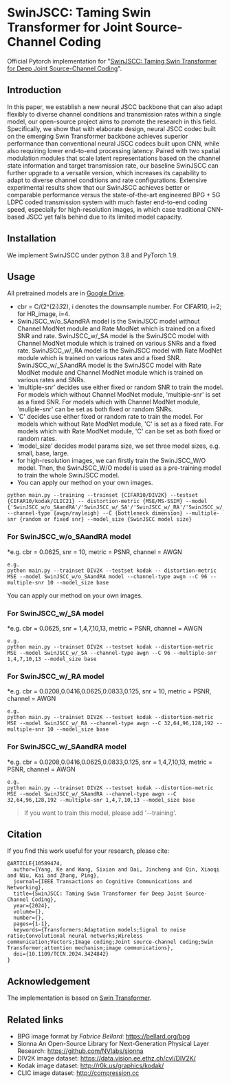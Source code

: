 # SwinJSCC: Taming Swin Transformer for Joint Source-Channel Coding

Official Pytorch implementation for "[SwinJSCC: Taming Swin Transformer for Deep Joint Source-Channel Coding](https://arxiv.org/abs/2308.09361)".

## Introduction

In this paper, we establish a new neural JSCC backbone that can also adapt flexibly to diverse channel conditions and transmission rates within a single model, our open-source project aims to promote the research in this field. Specifically, we show that with elaborate design, neural JSCC codec built on the emerging Swin Transformer backbone achieves superior performance than conventional neural JSCC codecs built upon CNN, while also requiring lower end-to-end processing latency. Paired with two spatial modulation modules that scale latent representations based on the channel state information and target transmission rate, our baseline SwinJSCC can further upgrade to a versatile version, which increases its capability to adapt to diverse channel conditions and rate configurations. Extensive experimental results show that our SwinJSCC achieves better or comparable performance versus the state-of-the-art engineered BPG + 5G LDPC coded transmission system with much faster end-to-end coding speed, especially for high-resolution images, in which case traditional CNN-based JSCC yet falls behind due to its limited model capacity. 

## Installation
We implement SwinJSCC under python 3.8 and PyTorch 1.9. 


## Usage

All pretrained models are in [Google Drive](https://drive.google.com/drive/folders/1_EouRY4yYvMCtamX2ReBzEd5YBQbyesc?usp=sharing).

* cbr = C/(2^(2i)*3*2), i denotes the downsample number. For CIFAR10, i=2; for HR_image, i=4.
* SwinJSCC_w/o_SAandRA model is the SwinJSCC model without Channel ModNet module and Rate ModNet which is trained on a fixed SNR  and rate. SwinJSCC_w/_SA model is the SwinJSCC model with Channel ModNet module which is trained on various SNRs and a fixed rate. SwinJSCC_w/_RA model is the SwinJSCC model with Rate ModNet module which is trained on various rates and a fixed SNR. SwinJSCC_w/_SAandRA model is the SwinJSCC model with Rate ModNet module and Channel ModNet module which is trained on various rates and SNRs.
* 'multiple-snr' decides use either fixed or random SNR to train the model. For models which without Channel ModNet module, 'multiple-snr' is set as a fixed SNR. For models which with Channel ModNet module, 'muliple-snr' can be set as both fixed or random SNRs.
* 'C' decides use either fixed or random rate to train the model. For models which without Rate ModNet module, 'C' is set as a fixed rate. For models which with Rate ModNet module, 'C' can be set as both fixed or random rates.
* 'model_size' decides model params size, we set three model sizes, e.g. small, base, large.
* for high-resolution images, we can firstly train the SwinJSCC_W/O model. Then, the SwinJSCC_W/O model is used as a pre-training model to train the whole SwinJSCC model.
* You can apply our method on your own images.
```
python main.py --training --trainset {CIFAR10/DIV2K} --testset {CIFAR10/kodak/CLIC21} -- distortion-metric {MSE/MS-SSIM} --model {'SwinJSCC_w/o_SAandRA'/'SwinJSCC_w/_SA'/'SwinJSCC_w/_RA'/'SwinJSCC_w/_SAandRA'} --channel-type {awgn/rayleigh} --C {bottleneck dimension} --multiple-snr {random or fixed snr} --model_size {SwinJSCC model size}
```

### For SwinJSCC_w/o_SAandRA model 

*e.g. cbr = 0.0625, snr = 10, metric = PSNR, channel = AWGN

```
e.g.
python main.py --trainset DIV2K --testset kodak -- distortion-metric MSE --model SwinJSCC_w/o_SAandRA model --channel-type awgn --C 96 -- multiple-snr 10 --model_size base
```

You can apply our method on your own images.

### For SwinJSCC_w/_SA model 

*e.g. cbr = 0.0625, snr = 1,4,7,10,13, metric = PSNR, channel = AWGN

```
e.g.
python main.py --trainset DIV2K --testset kodak --distortion-metric MSE --model SwinJSCC_w/_SA --channel-type awgn --C 96 --multiple-snr 1,4,7,10,13 --model_size base
```
### For SwinJSCC_w/_RA model 
*e.g. cbr = 0.0208,0.0416,0.0625,0.0833,0.125, snr = 10, metric = PSNR, channel = AWGN

```
e.g.
python main.py --trainset DIV2K --testset kodak --distortion-metric MSE --model SwinJSCC_w/_RA --channel-type awgn --C 32,64,96,128,192 --multiple-snr 10 --model_size base
```

### For SwinJSCC_w/_SAandRA model 
*e.g. cbr = 0.0208,0.0416,0.0625,0.0833,0.125, snr = 1,4,7,10,13, metric = PSNR, channel = AWGN

```
e.g.
python main.py --trainset DIV2K --testset kodak --distortion-metric MSE --model SwinJSCC_w/_SAandRA --channel-type awgn --C 32,64,96,128,192 --multiple-snr 1,4,7,10,13 --model_size base
```

>If you want to train this model, please add '--training'. 


## Citation

If you find this work useful for your research, please cite:

```
@ARTICLE{10589474,
  author={Yang, Ke and Wang, Sixian and Dai, Jincheng and Qin, Xiaoqi and Niu, Kai and Zhang, Ping},
  journal={IEEE Transactions on Cognitive Communications and Networking}, 
  title={SwinJSCC: Taming Swin Transformer for Deep Joint Source-Channel Coding}, 
  year={2024},
  volume={},
  number={},
  pages={1-1},
  keywords={Transformers;Adaptation models;Signal to noise ratio;Convolutional neural networks;Wireless communication;Vectors;Image coding;Joint source-channel coding;Swin Transformer;attention mechanism;image communications},
  doi={10.1109/TCCN.2024.3424842}
}
```

## Acknowledgement
The implementation is based on [Swin Transformer](https://github.com/microsoft/Swin-Transformer).

## Related links
* BPG image format by _Fabrice Bellard_: https://bellard.org/bpg
* Sionna An Open-Source Library for Next-Generation Physical Layer Research: https://github.com/NVlabs/sionna
* DIV2K image dataset: https://data.vision.ee.ethz.ch/cvl/DIV2K/
* Kodak image dataset: http://r0k.us/graphics/kodak/
* CLIC image dataset:  http://compression.cc

